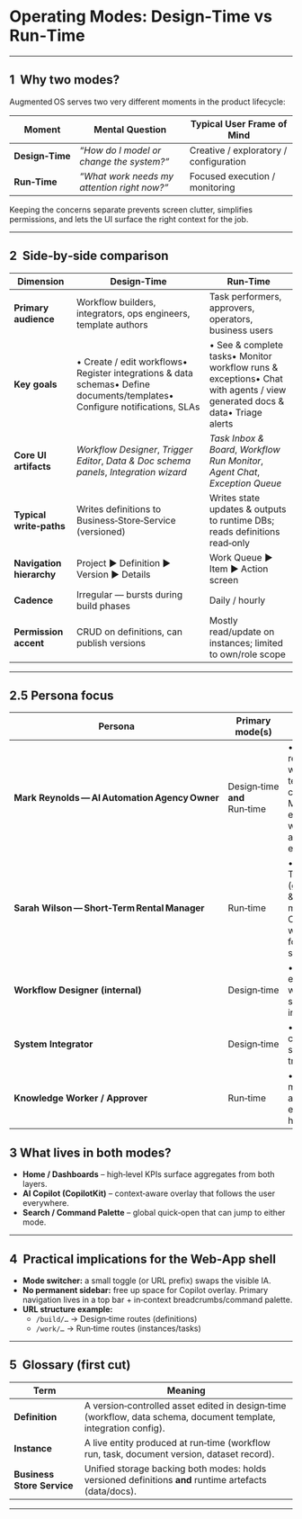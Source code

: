 # Operating Modes: Design‑Time vs Run‑Time

---

## 1  Why two modes?

Augmented OS serves two very different moments in the product lifecycle:

| Moment          | Mental Question                             | Typical User Frame of Mind             |
| --------------- | ------------------------------------------- | -------------------------------------- |
| **Design‑Time** | *“How do I model or change the system?”*    | Creative / exploratory / configuration |
| **Run‑Time**    | *“What work needs my attention right now?”* | Focused execution / monitoring         |

Keeping the concerns separate prevents screen clutter, simplifies permissions, and lets the UI surface the right context for the job.

---

## 2  Side‑by‑side comparison

| Dimension                | **Design‑Time**                                                                                                            | **Run‑Time**                                                                                                             |
| ------------------------ | -------------------------------------------------------------------------------------------------------------------------- | ------------------------------------------------------------------------------------------------------------------------ |
| **Primary audience**     | Workflow builders, integrators, ops engineers, template authors                                                            | Task performers, approvers, operators, business users                                                                    |
| **Key goals**            | • Create / edit workflows• Register integrations & data schemas• Define documents/templates• Configure notifications, SLAs | • See & complete tasks• Monitor workflow runs & exceptions• Chat with agents / view generated docs & data• Triage alerts |
| **Core UI artifacts**    | *Workflow Designer*, *Trigger Editor*, *Data & Doc schema panels*, *Integration wizard*                                    | *Task Inbox & Board*, *Workflow Run Monitor*, *Agent Chat*, *Exception Queue*                                            |
| **Typical write‑paths**  | Writes definitions to Business‑Store‑Service (versioned)                                                                   | Writes state updates & outputs to runtime DBs; reads definitions read‑only                                               |
| **Navigation hierarchy** | Project ▶︎ Definition ▶︎ Version ▶︎ Details                                                                                | Work Queue ▶︎ Item ▶︎ Action screen                                                                                      |
| **Cadence**              | Irregular — bursts during build phases                                                                                     | Daily / hourly                                                                                                           |
| **Permission accent**    | CRUD on definitions, can publish versions                                                                                  | Mostly read/update on instances; limited to own/role scope                                                               |

---

## 2.5 Persona focus

| Persona                                        | Primary mode(s)              | Typical use cases                                                                                    |
| ---------------------------------------------- | ---------------------------- | ---------------------------------------------------------------------------------------------------- |
| **Mark Reynolds — AI Automation Agency Owner** | Design‑time **and** Run‑time | • Builds reusable workflow templates for clients• Monitors task exceptions when automations escalate |
| **Sarah Wilson — Short‑Term Rental Manager**   | Run‑time                     | • Clears daily Task Inbox (guest comms & maintenance)• Checks workflow runs for problem stays        |
| **Workflow Designer (internal)**               | Design‑time                  | • Models enterprise workflows, schemas, integrations                                                 |
| **System Integrator**                          | Design‑time                  | • Registers connectors, sets up triggers & auth                                                      |
| **Knowledge Worker / Approver**                | Run‑time                     | • Completes manual tasks, approvals, exception handling                                              |

## 3  What lives in **both** modes?

- **Home / Dashboards** – high‑level KPIs surface aggregates from both layers.
- **AI Copilot (CopilotKit)** – context‑aware overlay that follows the user everywhere.
- **Search / Command Palette** – global quick‑open that can jump to either mode.

---

## 4  Practical implications for the Web‑App shell

- **Mode switcher:** a small toggle (or URL prefix) swaps the visible IA.
- **No permanent sidebar:** free up space for Copilot overlay. Primary navigation lives in a top bar + in‑context breadcrumbs/command palette.
- **URL structure example:**
  - `/build/…` → Design‑time routes (definitions)
  - `/work/…`  → Run‑time routes (instances/tasks)

---

## 5  Glossary (first cut)

| Term                       | Meaning                                                                                                          |
| -------------------------- | ---------------------------------------------------------------------------------------------------------------- |
| **Definition**             | A version‑controlled asset edited in design‑time (workflow, data schema, document template, integration config). |
| **Instance**               | A live entity produced at run‑time (workflow run, task, document version, dataset record).                       |
| **Business Store Service** | Unified storage backing both modes: holds versioned definitions **and** runtime artefacts (data/docs).           |

---

